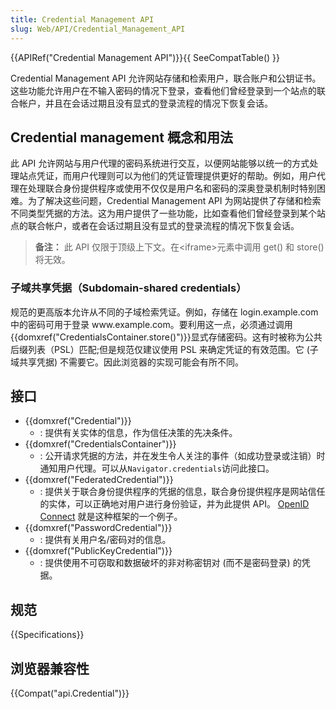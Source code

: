 ```yaml
---
title: Credential Management API
slug: Web/API/Credential_Management_API
---
```


{{APIRef("Credential Management API")}}{{ SeeCompatTable() }}

Credential Management API 允许网站存储和检索用户，联合账户和公钥证书。这些功能允许用户在不输入密码的情况下登录，查看他们曾经登录到一个站点的联合帐户，并且在会话过期且没有显式的登录流程的情况下恢复会话。

## Credential management 概念和用法

此 API 允许网站与用户代理的密码系统进行交互，以便网站能够以统一的方式处理站点凭证，而用户代理则可以为他们的凭证管理提供更好的帮助。例如，用户代理在处理联合身份提供程序或使用不仅仅是用户名和密码的深奥登录机制时特别困难。为了解决这些问题，Credential Management API 为网站提供了存储和检索不同类型凭据的方法。这为用户提供了一些功能，比如查看他们曾经登录到某个站点的联合帐户，或者在会话过期且没有显式的登录流程的情况下恢复会话。

> **备注：** 此 API 仅限于顶级上下文。在\<iframe>元素中调用 get() 和 store() 将无效。

### 子域共享凭据（Subdomain-shared credentials）

规范的更高版本允许从不同的子域检索凭证。例如，存储在 login.example.com 中的密码可用于登录 www\.example.com。要利用这一点，必须通过调用{{domxref("CredentialsContainer.store()")}}显式存储密码。这有时被称为公共后缀列表（PSL）匹配;但是规范仅建议使用 PSL 来确定凭证的有效范围。它 (子域共享凭据) 不需要它。因此浏览器的实现可能会有所不同。

## 接口

- {{domxref("Credential")}}
  - : 提供有关实体的信息，作为信任决策的先决条件。
- {{domxref("CredentialsContainer")}}
  - : 公开请求凭据的方法，并在发生令人关注的事件（如成功登录或注销）时通知用户代理。可以从`Navigator.credentials`访问此接口。
- {{domxref("FederatedCredential")}}
  - : 提供关于联合身份提供程序的凭据的信息，联合身份提供程序是网站信任的实体，可以正确地对用户进行身份验证，并为此提供 API。 [OpenID Connect](http://openid.net/developers/specs/) 就是这种框架的一个例子。
- {{domxref("PasswordCredential")}}
  - : 提供有关用户名/密码对的信息。
- {{domxref("PublicKeyCredential")}}
  - : 提供使用不可窃取和数据破坏的非对称密钥对 (而不是密码登录) 的凭据。

## 规范

{{Specifications}}

## 浏览器兼容性

{{Compat("api.Credential")}}
